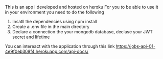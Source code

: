 This is an app i developed and hosted on heroku
For you to be able to use it in your environment you need to do the following
1. Insatll the dependencies using npm install
2. Create a .env file in the main directory
3. Declare a connection the your mongodb database, declase your JWT secret and lifetime

You can intereact with the application through this link  https://jobs-api-01-4e9f0eb308f4.herokuapp.com/api-docs/



